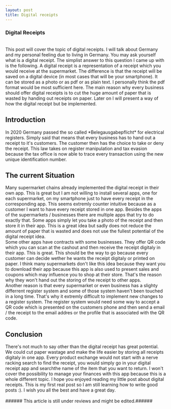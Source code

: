 ```yaml
---
layout: post
title: Digital receipts
---
```


<h3>Digital Receipts</h3><br>
This post will cover the topic of digital receipts. I will talk about Germany and my 
personal feeling due to living in Germany. You may ask yourself what is a digital receipt.
<!--more-->
The simplist answer to this question I came up with is the following. A digital receipt is a 
representation of a receipt which you would receive at the supermarket. The difference is that the 
receipt will be saved on a digital device (in most cases that will be your smartphone). It can be stored
as a photo or as pdf or as plain text. I personally think the pdf format would be most sufficient here. 
The main reason why every business should offer digital receipts is to cut the huge amount of paper
that is wasted by handing out receipts on paper. Later on I will present a way of how the digital receipt
but be implemented.
<br>
<h2>Introduction</h2>
In 2020 Germany passed the so called *Belegausgabepflicht* for electrical registers. Simply
said that means that every business has to hand out a receipt to it's customers. The customer then
has the choice to take or deny the receipt. This law takes on register manipulation and tax evasion 
because the tax office is now able to trace every transaction using the new unique identification number.
<br>
<h2>The current Situation</h2>
Many supermarket chains already implemented the digital receipt in their own app. This is great but
I am not willing to install several apps, one for each supermarket, on my smartphone just to have 
every receipt in the corresponding app. This seems extremly counter intuitive because as a customer I
want to have every receipt stored in one app. Besides the apps of the supermarkets / businesses there 
are multiple apps that try to do exactly that. Some apps simply let you take a photo of the receipt and
then store it in their app. This is a great idea but sadly does not reduce the amount of paper that is
wasted and does not use the fullest potential of the digital receipt idea.
<br>
Some other apps have contracts 
with some businesses. They offer QR code which you can scan at the cashout and then receive the receipt
digitaly in their app. This is great. This should be the way to go because every customer can
decide wether he wants the receipt digitaly or printed on paper. I think many supermarkets don't like
this idea because they want you to download their app because this app is also used to present sales and
coupons which may influence you to shop at their store. That's the reason why they won't hand out the 
storing of the receipt to other apps. 
<br>
Another reason is that every supermarket or even business has a 
slighty differrent register system and some of those system haven't been touched in a long time. That's
why it extremly difficult to implement new changes to a register system. The register system would need
some way to accept a QR code which is presented on the customers phone and then send a email / the receipt
to the email addres or the profile that is associated with the QR code. 


<h2>Conclusion</h2>
There's not much to say other than the digital receipt has great potential. We could cut paper wastage and
make the life easier by storing all receipts digitaly in one app. Every product exchange would not start
with a nerve racking search to find the receipt, you would simply go in your digital receipt app and searchthe name of the item that you want to return. I won't cover the possibility to manage your finances with
this app because this is a whole different topic. I hope you enjoyed reading my little post about digital
receipts. This is my first real post so I am still learning how to write good posts :). I wish you all
the best and have a great day.
<br>
<br>
###### This article is still under reviews and might be edited.######





